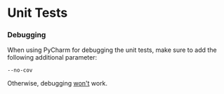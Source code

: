 # Unit Tests

### Debugging

When using PyCharm for debugging the unit tests, make sure to add the following additional parameter:

```
--no-cov
```

Otherwise, debugging [won't](https://stackoverflow.com/a/52295919) work.



